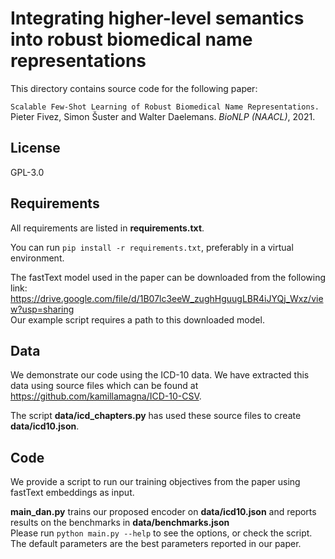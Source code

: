 # Integrating higher-level semantics into robust biomedical name representations

This directory contains source code for the following paper:

`Scalable Few-Shot Learning of Robust Biomedical Name Representations.` \
Pieter Fivez, Simon Šuster and Walter Daelemans. *BioNLP (NAACL)*, 2021.


## License

GPL-3.0

## Requirements

All requirements are listed in **requirements.txt**. 

You can run `pip install -r requirements.txt`, preferably in a virtual environment.

The fastText model used in the paper can be downloaded from the following link: 
https://drive.google.com/file/d/1B07lc3eeW_zughHguugLBR4iJYQj_Wxz/view?usp=sharing \
Our example script requires a path to this downloaded model.

## Data

We demonstrate our code using the ICD-10 data. We have extracted this data using source files which can be found at
 https://github.com/kamillamagna/ICD-10-CSV.

The script **data/icd_chapters.py** has used these source files to create **data/icd10.json**.

## Code

We provide a script to run our training objectives from the paper using fastText embeddings as input.

**main_dan.py** trains our proposed encoder on **data/icd10.json** and reports results on the benchmarks in **data/benchmarks.json** \
Please run `python main.py --help` to see the options, or check the script. \
The default parameters are the best parameters reported in our paper.
